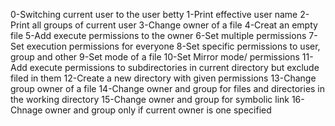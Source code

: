 0-Switching current user to the user betty
1-Print effective user name
2-Print all groups of current user
3-Change owner of a file
4-Creat an empty file
5-Add execute permissions to the owner
6-Set multiple permissions
7-Set execution permissions for everyone
8-Set specific permissions to user, group and other
9-Set mode of a file
10-Set Mirror mode/ permissions
11-Add execute permissions to subdirectories in current directory but exclude filed in them
12-Create a new directory with given permissions
13-Change group owner of a file
14-Change owner and group for files and directories in the working directory
15-Change owner and group for symbolic link
16-Chnage owner and group only if current owner is one specified